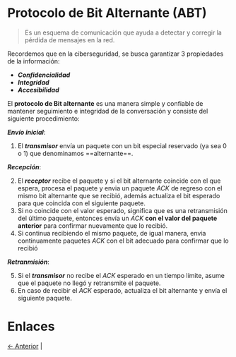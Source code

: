 # Protocolo de Bit Alternante (ABT)

> Es un esquema de comunicación que ayuda a detectar y corregir la pérdida de mensajes en la red.

Recordemos que en la ciberseguridad, se busca garantizar 3 propiedades de la información:

- ***Confidencialidad***
- ***Integridad***
- ***Accesibilidad***

El **protocolo de Bit alternante** es una manera simple y confiable de mantener seguimiento e integridad de la conversación y consiste del siguiente procedimiento:

***Envío inicial***:

1. El ***transmisor*** envía un paquete con un bit especial reservado (ya sea 0 o 1) que denominamos ==alternante==.

***Recepción***:

2. El ***receptor*** recibe el paquete y si el bit alternante coincide con el que espera, procesa el paquete y envia un paquete *ACK* de regreso con el mismo bit alternante que se recibió, además actualiza el bit esperado para que coincida con el siguiente paquete.
3. Si no coincide con el valor esperado, significa que es una retransmisión del último paquete, entonces envía un *ACK* **con el valor del paquete anterior** para confirmar nuevamente que lo recibió.
4. Si continua recibiendo el mismo paquete, de igual manera, envia continuamente paquetes *ACK* con el bit adecuado para confirmar que lo recibió

***Retranmisión***:

5. Si el ***transmisor*** no recibe el *ACK* esperado en un tiempo límite, asume que el paquete no llegó y retransmite el paquete.
6. En caso de recibir el *ACK* esperado, actualiza el bit alternante y envía el siguiente paquete.

# Enlaces

[<- Anterior](CompDis_2-1.md) |